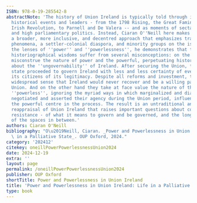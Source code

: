```yaml
---
ISBN: 978-0-19-285542-8
abstractNote: 'The history of Union Ireland is typically told through its best-known
  historical events and leaders - from the 1798 Rising, the Great Famine, and the
  Irish Revolution, to Parnell and De Valera -- and as moments of sectarian division
  and high parliamentary politics. Instead, Ciaran O''Neill here makes the case for
  a broader, more inclusive, and decentred approach that emphasizes transnational
  phenomena, a settler-colonial diaspora, and minority groups on the island. Through
  the lenses of ''power'' and ''powerlessness'', he demonstrates that the received
  historiographical wisdoms suffer from several misconceptions: on the one hand they
  misconstrue the nature of power and the powerful, perpetuating historical myths
  about the ''ungovernability'' of Ireland. After securing the Union, the British
  state proceeded to govern Ireland with less and less certainty of ever persuading
  its citizens of its legitimacy. Despite all reforms and investment, there was a
  widespread sense that Ireland would never recover and be a willing partner in the
  Union. And on the other hand they take at face value the nature of the so-called
  ''powerless'', ignoring the myriad ways in which marginalized and diasporic groups
  negotiated and asserted their agency during the Union period, influencing and transforming
  the powerful centre in the process. The result is an untraditional and thought-provoking
  reappraisal of Union Ireland that raises important questions about colonialism and
  resistance - of what it means to govern and be governed, and the long-lasting legacies
  of the spaces in between.'
authors: Ciaran O'Neill
bibliography: "O\u2019Neill, Ciaran. _Power and Powerlessness in Union Ireland: Life\
  \ in a Palliative State_. OUP Oxford, 2024."
category: '202412'
citekey: oneillPowerPowerlessnessUnion2024
date: 2024-12-19
extra: ''
layout: page
permalink: /oneillPowerPowerlessnessUnion2024
publisher: OUP Oxford
shortTitle: Power and Powerlessness in Union Ireland
title: 'Power and Powerlessness in Union Ireland: Life in a Palliative State'
type: book
---
```

